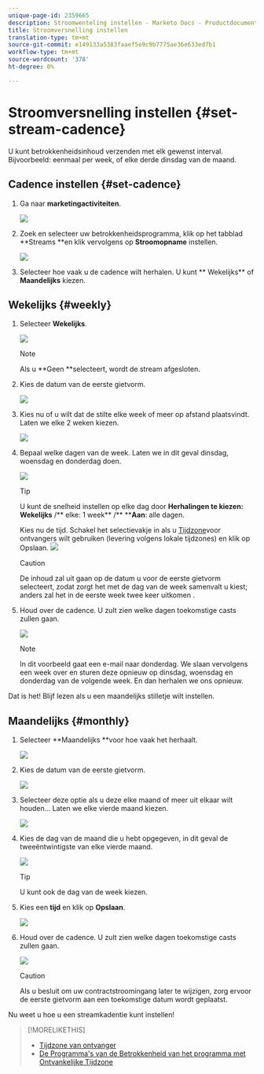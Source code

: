 ```yaml
---
unique-page-id: 2359665
description: Stroomwenteling instellen - Marketo Docs - Productdocumentatie
title: Stroomversnelling instellen
translation-type: tm+mt
source-git-commit: e149133a5383faaef5e9c9b7775ae36e633ed7b1
workflow-type: tm+mt
source-wordcount: '378'
ht-degree: 0%

---
```



# Stroomversnelling instellen {#set-stream-cadence}

U kunt betrokkenheidsinhoud verzenden met elk gewenst interval. Bijvoorbeeld: eenmaal per week, of elke derde dinsdag van de maand.

## Cadence instellen {#set-cadence}

1. Ga naar **marketingactiviteiten**.

   ![](assets/login-marketing-activities.png)

1. Zoek en selecteer uw betrokkenheidsprogramma, klik op het tabblad **Streams **en klik vervolgens op **Stroomopname** instellen.

   ![](assets/selectstreamcadence.jpg)

1. Selecteer hoe vaak u de cadence wilt herhalen. U kunt ** Wekelijks** of **Maandelijks** kiezen.

## Wekelijks {#weekly}

1. Selecteer **Wekelijks**.

   ![](assets/image2017-12-5-14-3a9-3a43.png)

   >[!NOTE]
   >
   >Als u **Geen **selecteert, wordt de stream afgesloten.

1. Kies de datum van de eerste gietvorm.

   ![](assets/image2017-12-5-14-3a10-3a17.png)

1. Kies nu of u wilt dat de stilte elke week of meer op afstand plaatsvindt. Laten we elke 2 weken kiezen.

   ![](assets/image2017-12-5-14-3a10-3a56.png)

1. Bepaal welke dagen van de week. Laten we in dit geval dinsdag, woensdag en donderdag doen.

   ![](assets/image2017-12-5-14-3a12-3a29.png)

   >[!TIP]
   >
   >U kunt de snelheid instellen op elke dag door **Herhalingen te kiezen: Wekelijks** /** elke: 1 week** /** ****Aan**: alle dagen.

   Kies nu de tijd. Schakel het selectievakje in als u [Tijdzone](set-stream-cadence/schedule-engagement-programs-with-recipient-time-zone.md)voor ontvangers wilt gebruiken (levering volgens lokale tijdzones) en klik op Opslaan.
   ![](assets/image2017-12-5-14-3a20-3a11.png)

   >[!CAUTION]
   >
   >De inhoud zal uit gaan op de datum u voor de eerste gietvorm selecteert, zodat zorgt het met de dag van de week samenvalt u kiest; anders zal het in de eerste week twee keer uitkomen .

1. Houd over de cadence. U zult zien welke dagen toekomstige casts zullen gaan.

   ![](assets/image2017-12-5-14-3a17-3a29.png)

   >[!NOTE]
   >
   >In dit voorbeeld gaat een e-mail naar donderdag. We slaan vervolgens een week over en sturen deze opnieuw op dinsdag, woensdag en donderdag van de volgende week. En dan herhalen we ons opnieuw.

Dat is het! Blijf lezen als u een maandelijks stilletje wilt instellen.

## Maandelijks {#monthly}

1. Selecteer **Maandelijks **voor hoe vaak het herhaalt.

   ![](assets/image2014-9-15-16-3a30-3a15.png)

1. Kies de datum van de eerste gietvorm.

   ![](assets/image2014-9-15-16-3a30-3a11.png)

1. Selecteer deze optie als u deze elke maand of meer uit elkaar wilt houden... Laten we elke vierde maand kiezen.

   ![](assets/image2014-9-15-16-3a30-3a7.png)

1. Kies de dag van de maand die u hebt opgegeven, in dit geval de tweeëntwintigste van elke vierde maand.

   ![](assets/image2014-9-15-16-3a29-3a51.png)

   >[!TIP]
   >
   >U kunt ook de dag van de week kiezen.

1. Kies een **tijd** en klik op **Opslaan**.

   ![](assets/image2014-9-15-16-3a29-3a42.png)

1. Houd over de cadence. U zult zien welke dagen toekomstige casts zullen gaan.

   ![](assets/image2014-9-15-16-3a29-3a38.png)

   >[!CAUTION]
   >
   >Als u besluit om uw contractstroomingang later te wijzigen, zorg ervoor de eerste gietvorm aan een toekomstige datum wordt geplaatst.

Nu weet u hoe u een streamkadentie kunt instellen!

>[!MORELIKETHIS]
>
>* [Tijdzone van ontvanger](../../../../product-docs/email-marketing/email-programs/email-program-actions/scheduling-with-recipient-time-zone/understanding-recipient-time-zone.md)
>* [De Programma&#39;s van de Betrokkenheid van het programma met Ontvankelijke Tijdzone](set-stream-cadence/schedule-engagement-programs-with-recipient-time-zone.md)

>



